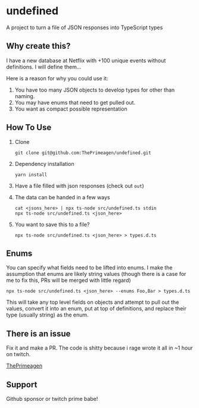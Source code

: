 # undefined
A project to turn a file of JSON responses into TypeScript types

## Why create this?
I have a new database at Netflix with +100 unique events without definitions.
I will define them...

Here is a reason for why you could use it:

1. You have too many JSON objects to develop types for other than naming.
2. You may have enums that need to get pulled out.
3. You want as compact possible representation

## How To Use

1. Clone
    ```
    git clone git@github.com:ThePrimeagen/undefined.git
    ```

2. Dependency installation
    ```
    yarn install
    ```

3. Have a file filled with json responses (check out `out`)

4. The data can be handed in a few ways
    ```
    cat <jsons_here> | npx ts-node src/undefined.ts stdin
    npx ts-node src/undefined.ts <json_here>
    ```

5. You want to save this to a file?
    ```
    npx ts-node src/undefined.ts <json_here> > types.d.ts
    ```

## Enums
You can specify what fields need to be lifted into enums. I make the assumption
that enums are likely string values (though there is a case for me to fix this,
PRs will be merged with little regard)

```
npx ts-node src/undefined.ts <json_here> --enums Foo,Bar > types.d.ts
```

This will take any top level fields on objects and attempt to pull out the
values, convert it into an enum, put at top of definitions, and replace their
type (usually string) as the enum.

## There is an issue
Fix it and make a PR. The code is shitty because i rage wrote it all in ~1 hour on twitch.

[ThePrimeagen](https://twitch.tv/ThePrimeagen)

## Support
Github sponsor or twitch prime babe!
